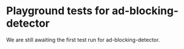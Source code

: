 # Playground tests for ad-blocking-detector
We are still awaiting the first test run for ad-blocking-detector.
